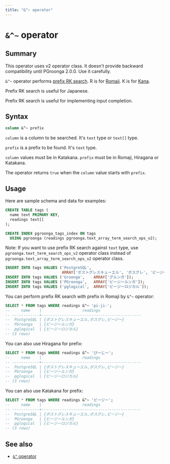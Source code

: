 ```yaml
---
title: "&^~ operator"
---
```


# `&^~` operator

## Summary

This operator uses v2 operator class. It doesn't provide backward compatibility until PGroonga 2.0.0. Use it carefully.

`&^~` operator performs [prefix RK search](http://groonga.org/docs/reference/operations/prefix_rk_search.html). R is for [Romaji](https://en.wikipedia.org/wiki/Romanization_of_Japanese). K is for [Kana](https://en.wikipedia.org/wiki/Kana).

Prefix RK search is useful for Japanese.

Prefix RK search is useful for implementing input completion.

## Syntax

```sql
column &^~ prefix
```

`column` is a column to be searched. It's `text` type or `text[]` type.

`prefix` is a prefix to be found. It's `text` type.

`column` values must be in Katakana. `prefix` must be in Romaji, Hiragana or Katakana.

The operator returns `true` when the `column` value starts with `prefix`.

## Usage

Here are sample schema and data for examples:

```sql
CREATE TABLE tags (
  name text PRIMARY KEY,
  readings text[]
);

CREATE INDEX pgroonga_tags_index ON tags
  USING pgroonga (readings pgroonga.text_array_term_search_ops_v2);
```

Note: If you want to use prefix RK search against `text` type, use `pgroonga.text_term_search_ops_v2` operator class instead of `pgroonga.text_array_term_search_ops_v2` operator class.

```sql
INSERT INTO tags VALUES ('PostgreSQL',
                         ARRAY['ポストグレスキューエル', 'ポスグレ', 'ピージー']);
INSERT INTO tags VALUES ('Groonga',    ARRAY['グルンガ']);
INSERT INTO tags VALUES ('PGroonga',   ARRAY['ピージールンガ']);
INSERT INTO tags VALUES ('pglogical',  ARRAY['ピージーロジカル']);
```

You can perform prefix RK search with prefix in Romaji by `&^~` operator:

```sql
SELECT * FROM tags WHERE readings &^~ 'pi-ji-';
--     name    |                  readings                  
-- ------------+--------------------------------------------
--  PostgreSQL | {ポストグレスキューエル,ポスグレ,ピージー}
--  PGroonga   | {ピージールンガ}
--  pglogical  | {ピージーロジカル}
-- (3 rows)
```

You can also use Hiragana for prefix:

```sql
SELECT * FROM tags WHERE readings &^~ 'ぴーじー';
--     name    |                  readings                  
-- ------------+--------------------------------------------
--  PostgreSQL | {ポストグレスキューエル,ポスグレ,ピージー}
--  PGroonga   | {ピージールンガ}
--  pglogical  | {ピージーロジカル}
-- (3 rows)
```

You can also use Katakana for prefix:

```sql
SELECT * FROM tags WHERE readings &^~ 'ピージー';
--     name    |                  readings                  
-- ------------+--------------------------------------------
--  PostgreSQL | {ポストグレスキューエル,ポスグレ,ピージー}
--  PGroonga   | {ピージールンガ}
--  pglogical  | {ピージーロジカル}
-- (3 rows)
```

## See also

  * [`&^` operator](prefix-search-v2.html)
